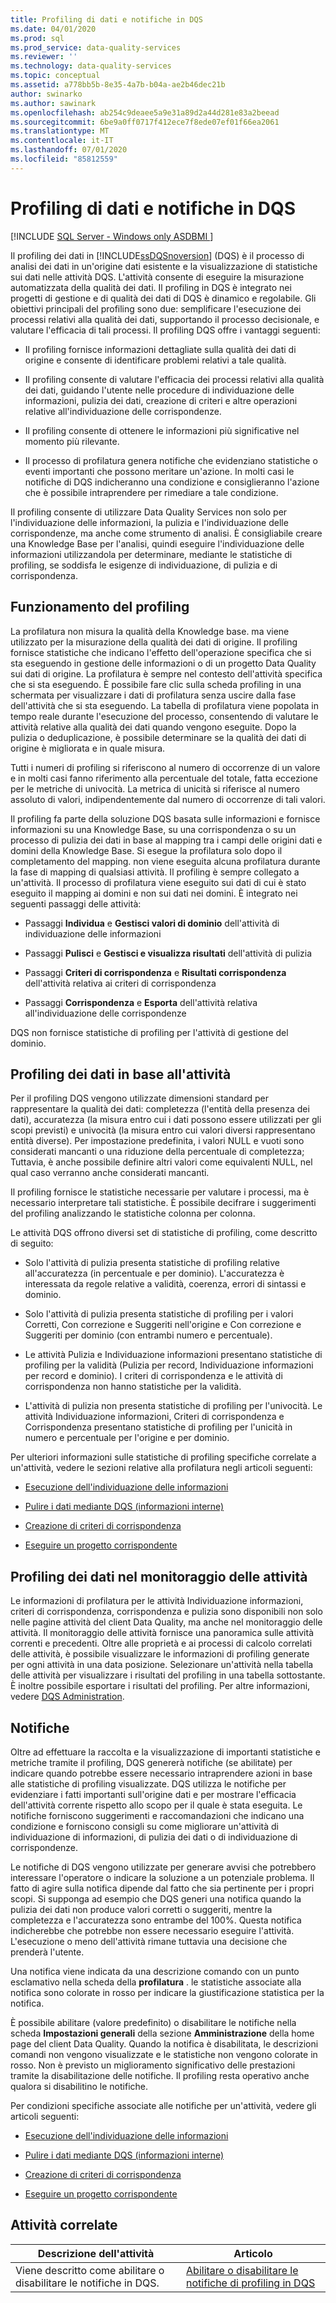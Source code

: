 ```yaml
---
title: Profiling di dati e notifiche in DQS
ms.date: 04/01/2020
ms.prod: sql
ms.prod_service: data-quality-services
ms.reviewer: ''
ms.technology: data-quality-services
ms.topic: conceptual
ms.assetid: a778bb5b-8e35-4a7b-b04a-ae2b46dec21b
author: swinarko
ms.author: sawinark
ms.openlocfilehash: ab254c9deaee5a9e31a89d2a44d281e83a2beead
ms.sourcegitcommit: 6be9a0ff0717f412ece7f8ede07ef01f66ea2061
ms.translationtype: MT
ms.contentlocale: it-IT
ms.lasthandoff: 07/01/2020
ms.locfileid: "85812559"
---
```

# <a name="data-profiling-and-notifications-in-dqs"></a>Profiling di dati e notifiche in DQS

[!INCLUDE [SQL Server - Windows only ASDBMI  ](../includes/applies-to-version/sql-windows-only-asdbmi.md)]

  Il profiling dei dati in [!INCLUDE[ssDQSnoversion](../includes/ssdqsnoversion-md.md)] (DQS) è il processo di analisi dei dati in un'origine dati esistente e la visualizzazione di statistiche sui dati nelle attività DQS. L'attività consente di eseguire la misurazione automatizzata della qualità dei dati. Il profiling in DQS è integrato nei progetti di gestione e di qualità dei dati di DQS è dinamico e regolabile. Gli obiettivi principali del profiling sono due: semplificare l'esecuzione dei processi relativi alla qualità dei dati, supportando il processo decisionale, e valutare l'efficacia di tali processi. Il profiling DQS offre i vantaggi seguenti:  
  
-   Il profiling fornisce informazioni dettagliate sulla qualità dei dati di origine e consente di identificare problemi relativi a tale qualità.  
  
-   Il profiling consente di valutare l'efficacia dei processi relativi alla qualità dei dati, guidando l'utente nelle procedure di individuazione delle informazioni, pulizia dei dati, creazione di criteri e altre operazioni relative all'individuazione delle corrispondenze.  
  
-   Il profiling consente di ottenere le informazioni più significative nel momento più rilevante.  
  
-   Il processo di profilatura genera notifiche che evidenziano statistiche o eventi importanti che possono meritare un'azione. In molti casi le notifiche di DQS indicheranno una condizione e consiglieranno l'azione che è possibile intraprendere per rimediare a tale condizione.  
  
 Il profiling consente di utilizzare Data Quality Services non solo per l'individuazione delle informazioni, la pulizia e l'individuazione delle corrispondenze, ma anche come strumento di analisi. È consigliabile creare una Knowledge Base per l'analisi, quindi eseguire l'individuazione delle informazioni utilizzandola per determinare, mediante le statistiche di profiling, se soddisfa le esigenze di individuazione, di pulizia e di corrispondenza.  
  
##  <a name="how-profiling-works"></a><a name="How"></a> Funzionamento del profiling  
 La profilatura non misura la qualità della Knowledge base. ma viene utilizzato per la misurazione della qualità dei dati di origine. Il profiling fornisce statistiche che indicano l'effetto dell'operazione specifica che si sta eseguendo in gestione delle informazioni o di un progetto Data Quality sui dati di origine. La profilatura è sempre nel contesto dell'attività specifica che si sta eseguendo. È possibile fare clic sulla scheda profiling in una schermata per visualizzare i dati di profilatura senza uscire dalla fase dell'attività che si sta eseguendo. La tabella di profilatura viene popolata in tempo reale durante l'esecuzione del processo, consentendo di valutare le attività relative alla qualità dei dati quando vengono eseguite. Dopo la pulizia o deduplicazione, è possibile determinare se la qualità dei dati di origine è migliorata e in quale misura.  
  
 Tutti i numeri di profiling si riferiscono al numero di occorrenze di un valore e in molti casi fanno riferimento alla percentuale del totale, fatta eccezione per le metriche di univocità. La metrica di unicità si riferisce al numero assoluto di valori, indipendentemente dal numero di occorrenze di tali valori.  
  
 Il profiling fa parte della soluzione DQS basata sulle informazioni e fornisce informazioni su una Knowledge Base, su una corrispondenza o su un processo di pulizia dei dati in base al mapping tra i campi delle origini dati e domini della Knowledge Base. Si esegue la profilatura solo dopo il completamento del mapping. non viene eseguita alcuna profilatura durante la fase di mapping di qualsiasi attività. Il profiling è sempre collegato a un'attività. Il processo di profilatura viene eseguito sui dati di cui è stato eseguito il mapping ai domini e non sui dati nei domini. È integrato nei seguenti passaggi delle attività:  
  
-   Passaggi **Individua** e **Gestisci valori di dominio** dell'attività di individuazione delle informazioni  
  
-   Passaggi **Pulisci** e **Gestisci e visualizza risultati** dell'attività di pulizia  
  
-   Passaggi **Criteri di corrispondenza** e **Risultati corrispondenza** dell'attività relativa ai criteri di corrispondenza  
  
-   Passaggi **Corrispondenza** e **Esporta** dell'attività relativa all'individuazione delle corrispondenze  
  
 DQS non fornisce statistiche di profiling per l'attività di gestione del dominio.  
  
##  <a name="profiling-data-by-activity"></a><a name="Activity"></a> Profiling dei dati in base all'attività  
 Per il profiling DQS vengono utilizzate dimensioni standard per rappresentare la qualità dei dati: completezza (l'entità della presenza dei dati), accuratezza (la misura entro cui i dati possono essere utilizzati per gli scopi previsti) e univocità (la misura entro cui valori diversi rappresentano entità diverse). Per impostazione predefinita, i valori NULL e vuoti sono considerati mancanti o una riduzione della percentuale di completezza; Tuttavia, è anche possibile definire altri valori come equivalenti NULL, nel qual caso verranno anche considerati mancanti.  
  
 Il profiling fornisce le statistiche necessarie per valutare i processi, ma è necessario interpretare tali statistiche. È possibile decifrare i suggerimenti del profiling analizzando le statistiche colonna per colonna.  
  
 Le attività DQS offrono diversi set di statistiche di profiling, come descritto di seguito:  
  
-   Solo l'attività di pulizia presenta statistiche di profiling relative all'accuratezza (in percentuale e per dominio). L'accuratezza è interessata da regole relative a validità, coerenza, errori di sintassi e dominio.  
  
-   Solo l'attività di pulizia presenta statistiche di profiling per i valori Corretti, Con correzione e Suggeriti nell'origine e Con correzione e Suggeriti per dominio (con entrambi numero e percentuale).  
  
-   Le attività Pulizia e Individuazione informazioni presentano statistiche di profiling per la validità (Pulizia per record, Individuazione informazioni per record e dominio). I criteri di corrispondenza e le attività di corrispondenza non hanno statistiche per la validità.  
  
-   L'attività di pulizia non presenta statistiche di profiling per l'univocità. Le attività Individuazione informazioni, Criteri di corrispondenza e Corrispondenza presentano statistiche di profiling per l'unicità in numero e percentuale per l'origine e per dominio.  
  
 Per ulteriori informazioni sulle statistiche di profiling specifiche correlate a un'attività, vedere le sezioni relative alla profilatura negli articoli seguenti:  
  
-   [Esecuzione dell'individuazione delle informazioni](../data-quality-services/perform-knowledge-discovery.md)  
  
-   [Pulire i dati mediante DQS &#40;informazioni interne&#41;](../data-quality-services/cleanse-data-using-dqs-internal-knowledge.md)  
  
-   [Creazione di criteri di corrispondenza](../data-quality-services/create-a-matching-policy.md)  
  
-   [Eseguire un progetto corrispondente](../data-quality-services/run-a-matching-project.md)  
  
##  <a name="profiling-data-in-activity-monitoring"></a><a name="Monitoring"></a>Profiling dei dati nel monitoraggio delle attività  
 Le informazioni di profilatura per le attività Individuazione informazioni, criteri di corrispondenza, corrispondenza e pulizia sono disponibili non solo nelle pagine attività del client Data Quality, ma anche nel monitoraggio delle attività. Il monitoraggio delle attività fornisce una panoramica sulle attività correnti e precedenti. Oltre alle proprietà e ai processi di calcolo correlati delle attività, è possibile visualizzare le informazioni di profiling generate per ogni attività in una data posizione. Selezionare un'attività nella tabella delle attività per visualizzare i risultati del profiling in una tabella sottostante. È inoltre possibile esportare i risultati del profiling. Per altre informazioni, vedere [DQS Administration](../data-quality-services/dqs-administration.md).  
  
##  <a name="notifications"></a><a name="Notifications"></a> Notifiche  
 Oltre ad effettuare la raccolta e la visualizzazione di importanti statistiche e metriche tramite il profiling, DQS genererà notifiche (se abilitate) per indicare quando potrebbe essere necessario intraprendere azioni in base alle statistiche di profiling visualizzate. DQS utilizza le notifiche per evidenziare i fatti importanti sull'origine dati e per mostrare l'efficacia dell'attività corrente rispetto allo scopo per il quale è stata eseguita. Le notifiche forniscono suggerimenti e raccomandazioni che indicano una condizione e forniscono consigli su come migliorare un'attività di individuazione di informazioni, di pulizia dei dati o di individuazione di corrispondenze.  
  
 Le notifiche di DQS vengono utilizzate per generare avvisi che potrebbero interessare l'operatore o indicare la soluzione a un potenziale problema. Il fatto di agire sulla notifica dipende dal fatto che sia pertinente per i propri scopi. Si supponga ad esempio che DQS generi una notifica quando la pulizia dei dati non produce valori corretti o suggeriti, mentre la completezza e l'accuratezza sono entrambe del 100%. Questa notifica indicherebbe che potrebbe non essere necessario eseguire l'attività. L'esecuzione o meno dell'attività rimane tuttavia una decisione che prenderà l'utente.  
  
 Una notifica viene indicata da una descrizione comando con un punto esclamativo nella scheda della **profilatura** . le statistiche associate alla notifica sono colorate in rosso per indicare la giustificazione statistica per la notifica.  
  
 È possibile abilitare (valore predefinito) o disabilitare le notifiche nella scheda **Impostazioni generali** della sezione **Amministrazione** della home page del client Data Quality. Quando la notifica è disabilitata, le descrizioni comandi non vengono visualizzate e le statistiche non vengono colorate in rosso. Non è previsto un miglioramento significativo delle prestazioni tramite la disabilitazione delle notifiche. Il profiling resta operativo anche qualora si disabilitino le notifiche.  
  
 Per condizioni specifiche associate alle notifiche per un'attività, vedere gli articoli seguenti:  
  
-   [Esecuzione dell'individuazione delle informazioni](../data-quality-services/perform-knowledge-discovery.md)  
  
-   [Pulire i dati mediante DQS &#40;informazioni interne&#41;](../data-quality-services/cleanse-data-using-dqs-internal-knowledge.md)  
  
-   [Creazione di criteri di corrispondenza](../data-quality-services/create-a-matching-policy.md)  
  
-   [Eseguire un progetto corrispondente](../data-quality-services/run-a-matching-project.md)  
  
## <a name="related-tasks"></a>Attività correlate  
  
|Descrizione dell'attività|Articolo|  
|----------------------|-----------|  
|Viene descritto come abilitare o disabilitare le notifiche in DQS.|[Abilitare o disabilitare le notifiche di profiling in DQS](../data-quality-services/enable-or-disable-profiling-notifications-in-dqs.md)|  
  
  
